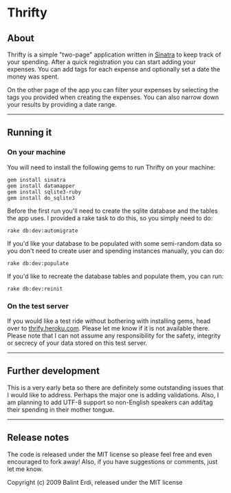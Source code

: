# Thrifty

## About

Thrifty is a simple "two-page" application written in [Sinatra][1] to keep track of your spending. After a quick registration you can start adding your expenses. You can add tags for each expense and optionally set a date the money was spent.

On the other page of the app you can filter your expenses by selecting the tags you provided when creating the expenses. You can also narrow down your results by providing a date range.

***

## Running it

### On your machine

You will need to install the following gems to run Thrifty on your machine:

    gem install sinatra
    gem install datamapper
    gem install sqlite3-ruby
    gem install do_sqlite3

Before the first run you'll need to create the sqlite database and the tables the app uses. I provided a rake task to do this, so you simply need to do:

    rake db:dev:automigrate
  
If you'd like your database to be populated with some semi-random data so you don't need to create user and spending instances manually, you can do:

    rake db:dev:populate
  
If you'd like to recreate the database tables and populate them, you can run:

    rake db:dev:reinit

### On the test server

If you would like a test ride without bothering with installing gems, head over to [thrify.heroku.com](http://thrifty.heroku.com). Please let me know if it is not available there. Please note that I can not assume any responsibility for the safety, integrity or secrecy of your data stored on this test server.

***

## Further development

This is a very early beta so there are definitely some outstanding issues that I would like to address. Perhaps the major one is adding validations. Also, I am planning to add UTF-8 support so non-English speakers can add/tag their spending in their mother tongue.

***

## Release notes

The code is released under the MIT license so please feel free and even encouraged to fork away! Also, if you have suggestions or comments, just let me know.

  [1]: http://www.sinatrarb.com/

Copyright (c) 2009 Balint Erdi, released under the MIT license